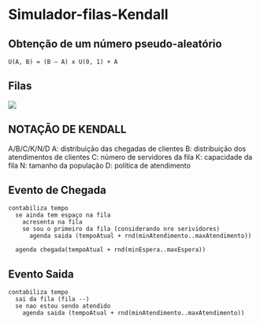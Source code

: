 # Simulador-filas-Kendall




## Obtenção de um número pseudo-aleatório
```U(A, B) = (B – A) x U(0, 1) + A ```

## Filas
![](https://github.com/mrRodrigo/Simulador-filas-Kendall/blob/master/download.png)

## NOTAÇÃO DE KENDALL

A/B/C/K/N/D
 A: distribuição das chegadas de clientes
 B: distribuição dos atendimentos de clientes
 C: número de servidores da fila
 K: capacidade da fila
 N: tamanho da população
 D: política de atendimento


## Evento de Chegada 

```
contabiliza tempo
  se ainda tem espaço na fila
    acresenta na fila
    se sou o primeiro da fila (considerando nro serividores)
      agenda saida (tempoAtual + rnd(minAtendimento..maxAtendimento))

  agenda chegada(tempoAtual + rnd(minEspera..maxEspera))
```

  ## Evento Saida
```
contabiliza tempo
  sai da fila (fila --)
  se nao estou sendo atendido
    agenda saida (tempoAtual + rnd(minAtendimento..maxAtendimento))
```
